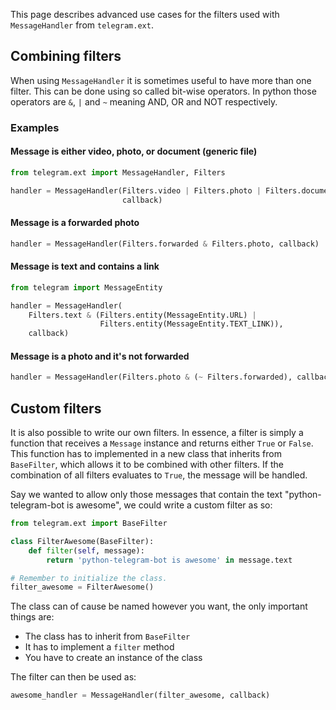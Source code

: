 This page describes advanced use cases for the filters used with `MessageHandler` from `telegram.ext`.

## Combining filters
When using `MessageHandler` it is sometimes useful to have more than one filter. This can be done using so called bit-wise operators. In python those operators are `&`, `|` and `~` meaning AND, OR and NOT respectively.
### Examples
#### Message is either video, photo, or document (generic file)
``` python
from telegram.ext import MessageHandler, Filters

handler = MessageHandler(Filters.video | Filters.photo | Filters.document, 
                         callback)
```

#### Message is a forwarded photo
``` python
handler = MessageHandler(Filters.forwarded & Filters.photo, callback)
```

#### Message is text and contains a link
``` python
from telegram import MessageEntity

handler = MessageHandler(
    Filters.text & (Filters.entity(MessageEntity.URL) |
                    Filters.entity(MessageEntity.TEXT_LINK)),
    callback)
```

#### Message is a photo and it's not forwarded
``` python
handler = MessageHandler(Filters.photo & (~ Filters.forwarded), callback)
```

## Custom filters
It is also possible to write our own filters. In essence, a filter is simply a function that receives a `Message` instance and returns either `True` or `False`. This function has to implemented in a new class that inherits from `BaseFilter`, which allows it to be combined with other filters. If the combination of all filters evaluates to `True`, the message will be handled. 

Say we wanted to allow only those messages that contain the text "python-telegram-bot is awesome", we could write a custom filter as so:

```python
from telegram.ext import BaseFilter

class FilterAwesome(BaseFilter):
    def filter(self, message):
        return 'python-telegram-bot is awesome' in message.text

# Remember to initialize the class.
filter_awesome = FilterAwesome()
```

The class can of cause be named however you want, the only important things are:
- The class has to inherit from `BaseFilter`
- It has to implement a `filter` method
- You have to create an instance of the class

The filter can then be used as:
```python
awesome_handler = MessageHandler(filter_awesome, callback)
```